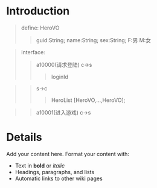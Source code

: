 # Introduction #

> define:
> HeroVO
> > guid:String;
> > name:String;
> > sex:String;		F:男		M:女


> interface:
> > a10000(请求登陆)
> > c->s
> > > loginId

> > s->c
> > > HeroList [HeroVO,...,HeroVO];

> > a10001(进入游戏)
> > c->s


# Details #

Add your content here.  Format your content with:
  * Text in **bold** or _italic_
  * Headings, paragraphs, and lists
  * Automatic links to other wiki pages